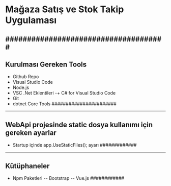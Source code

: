 # Mağaza Satış ve Stok Takip Uygulaması
#####################################
-----------------------
Kurulması Gereken Tools
-----------------------
+ Github Repo
+ Visual Studio Code
+ Node.js
+ VSC .Net Eklentileri
	-+ C# for Visual Studio Code
+ Git
+ dotnet Core Tools
#######################
-------------------------------------------------------------
WebApi projesinde static dosya kullanımı için gereken ayarlar
-------------------------------------------------------------
+ Startup içinde app.UseStaticFiles(); ayarı
#############
------------
Kütüphaneler
------------
- Npm Paketleri
	-- Bootstrap
	-- Vue.js
############